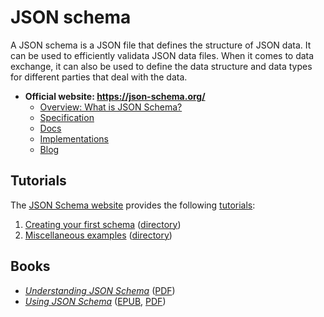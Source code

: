 # JSON schema

A JSON schema is a JSON file that defines the structure of JSON data. It can be used to efficiently validata JSON data files. When it comes to data exchange, it can also be used to define the data structure and data types for different parties that deal with the data.

* **Official website: https://json-schema.org/**
    * [Overview: What is JSON Schema?](https://json-schema.org/overview/what-is-jsonschema)
    * [Specification](https://json-schema.org/specification)
    * [Docs](https://json-schema.org/learn/getting-started-step-by-step)
    * [Implementations](https://json-schema.org/implementations)
    * [Blog](https://json-schema.org/blog)

## Tutorials

The [JSON Schema website](https://json-schema.org) provides the following [tutorials](https://json-schema.org/learn/getting-started-step-by-step):

1. [Creating your first schema](https://json-schema.org/learn/getting-started-step-by-step) ([directory](./1-creating-your-first-schema/))
2. [Miscellaneous examples](https://json-schema.org/learn/miscellaneous-examples) ([directory](./2-miscellaneous-examples/))

## Books

* [_Understanding JSON Schema_](https://json-schema.org/understanding-json-schema) ([PDF](https://web.archive.org/web/20240111130800/https://json-schema.org/UnderstandingJSONSchema.pdf))
* [_Using JSON Schema_](http://usingjsonschema.com) ([EPUB](https://web.archive.org/web/20240111135509/http://usingjsonschema.com/assets/UsingJsonSchema_20140714.epub), [PDF](https://web.archive.org/web/20240111135509/http://usingjsonschema.com/assets/UsingJsonSchema_20140714.pdf))